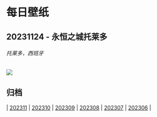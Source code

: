 # 每日壁纸

## 20231124 - 永恒之城托莱多

###### 托莱多，西班牙

![](https://www.bing.com/th?id=OHR.TajoRiver_ZH-CN1752559204_UHD.jpg)

## 归档

| [202311](/202311/README.md)
| [202310](/202310/README.md)
| [202309](/202309/README.md)
| [202308](/202308/README.md)
| [202307](/202307/README.md)
| [202306](/202306/README.md)
|